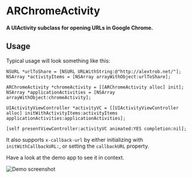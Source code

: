 # ARChromeActivity

#### A UIActivity subclass for opening URLs in Google Chrome.

## Usage

Typical usage will look something like this:

	NSURL *urlToShare = [NSURL URLWithString:@"http://alextrob.net/"];
	NSArray *activityItems = [NSArray arrayWithObject:urlToShare];

	ARChromeActivity *chromeActivity = [[ARChromeActivity alloc] init];
	NSArray *applicationActivities = [NSArray arrayWithObject:chromeActivity];

	UIActivityViewController *activityVC = [[UIActivityViewController alloc] initWithActivityItems:activityItems applicationActivities:applicationActivities];
	
	[self presentViewController:activityVC animated:YES completion:nil];

It also supports `x-callback-url` by either initializing with `initWithCallbackURL:`, or setting the `callbackURL` property.

Have a look at the demo app to see it in context.

![Demo screenshot](https://raw.github.com/alextrob/ARChromeActivity/master/screenshot.png)
